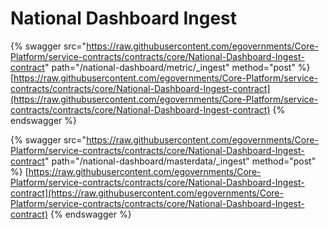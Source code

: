 # National Dashboard Ingest

{% swagger src="https://raw.githubusercontent.com/egovernments/Core-Platform/service-contracts/contracts/core/National-Dashboard-Ingest-contract" path="/national-dashboard/metric/_ingest" method="post" %}
[https://raw.githubusercontent.com/egovernments/Core-Platform/service-contracts/contracts/core/National-Dashboard-Ingest-contract](https://raw.githubusercontent.com/egovernments/Core-Platform/service-contracts/contracts/core/National-Dashboard-Ingest-contract)
{% endswagger %}

{% swagger src="https://raw.githubusercontent.com/egovernments/Core-Platform/service-contracts/contracts/core/National-Dashboard-Ingest-contract" path="/national-dashboard/masterdata/_ingest" method="post" %}
[https://raw.githubusercontent.com/egovernments/Core-Platform/service-contracts/contracts/core/National-Dashboard-Ingest-contract](https://raw.githubusercontent.com/egovernments/Core-Platform/service-contracts/contracts/core/National-Dashboard-Ingest-contract)
{% endswagger %}

